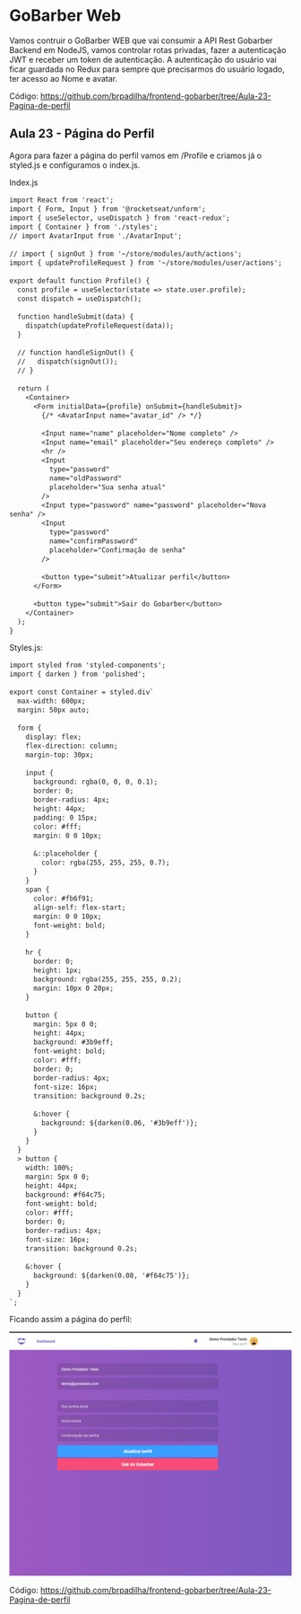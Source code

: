 # GoBarber Web

Vamos contruir o GoBarber WEB que vai consumir a API Rest Gobarber Backend em NodeJS, vamos controlar rotas privadas, fazer a autenticação JWT e receber um token de autenticação. A autenticação do usuário vai ficar guardada no Redux para sempre que precisarmos do usuário logado, ter acesso ao Nome e avatar.

Código: https://github.com/brpadilha/frontend-gobarber/tree/Aula-23-Pagina-de-perfil

## Aula 23 - Página do Perfil

Agora para fazer a página do perfil vamos em /Profile e criamos já o styled.js e configuramos o index.js.

Index.js

```
import React from 'react';
import { Form, Input } from '@rocketseat/unform';
import { useSelector, useDispatch } from 'react-redux';
import { Container } from './styles';
// import AvatarInput from './AvatarInput';

// import { signOut } from '~/store/modules/auth/actions';
import { updateProfileRequest } from '~/store/modules/user/actions';

export default function Profile() {
  const profile = useSelector(state => state.user.profile);
  const dispatch = useDispatch();

  function handleSubmit(data) {
    dispatch(updateProfileRequest(data));
  }

  // function handleSignOut() {
  //   dispatch(signOut());
  // }

  return (
    <Container>
      <Form initialData={profile} onSubmit={handleSubmit}>
        {/* <AvatarInput name="avatar_id" /> */}

        <Input name="name" placeholder="Nome completo" />
        <Input name="email" placeholder="Seu endereço completo" />
        <hr />
        <Input
          type="password"
          name="oldPassword"
          placeholder="Sua senha atual"
        />
        <Input type="password" name="password" placeholder="Nova senha" />
        <Input
          type="password"
          name="confirmPassword"
          placeholder="Confirmação de senha"
        />

        <button type="submit">Atualizar perfil</button>
      </Form>

      <button type="submit">Sair do Gobarber</button>
    </Container>
  );
}

```

Styles.js:

```
import styled from 'styled-components';
import { darken } from 'polished';

export const Container = styled.div`
  max-width: 600px;
  margin: 50px auto;

  form {
    display: flex;
    flex-direction: column;
    margin-top: 30px;

    input {
      background: rgba(0, 0, 0, 0.1);
      border: 0;
      border-radius: 4px;
      height: 44px;
      padding: 0 15px;
      color: #fff;
      margin: 0 0 10px;

      &::placeholder {
        color: rgba(255, 255, 255, 0.7);
      }
    }
    span {
      color: #fb6f91;
      align-self: flex-start;
      margin: 0 0 10px;
      font-weight: bold;
    }

    hr {
      border: 0;
      height: 1px;
      background: rgba(255, 255, 255, 0.2);
      margin: 10px 0 20px;
    }

    button {
      margin: 5px 0 0;
      height: 44px;
      background: #3b9eff;
      font-weight: bold;
      color: #fff;
      border: 0;
      border-radius: 4px;
      font-size: 16px;
      transition: background 0.2s;

      &:hover {
        background: ${darken(0.06, '#3b9eff')};
      }
    }
  }
  > button {
    width: 100%;
    margin: 5px 0 0;
    height: 44px;
    background: #f64c75;
    font-weight: bold;
    color: #fff;
    border: 0;
    border-radius: 4px;
    font-size: 16px;
    transition: background 0.2s;

    &:hover {
      background: ${darken(0.08, '#f64c75')};
    }
  }
`;

```

Ficando assim a página do perfil:

![](imgs/trees/aula-23/meuperfil.png 'Perfil')

Código: https://github.com/brpadilha/frontend-gobarber/tree/Aula-23-Pagina-de-perfil
